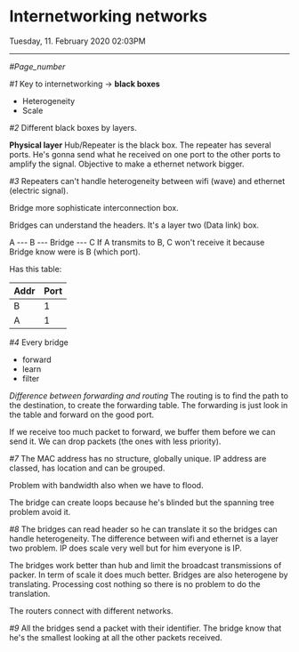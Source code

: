 # Internetworking networks

Tuesday, 11. February 2020 02:03PM 

---

*#Page_number*

*#1*
Key to internetworking -> **black boxes**

- Heterogeneity
- Scale

*#2*
Different black boxes by layers.

**Physical layer**
Hub/Repeater is the black box.
The repeater has several ports. He's gonna send what he received on one port to the other ports to amplify the signal.
Objective to make a ethernet network bigger.

*#3*
Repeaters can't handle heterogeneity between wifi (wave) and ethernet (electric signal).

Bridge more sophisticate interconnection box.

Bridges can understand the headers. It's a layer two (Data link) box.

A --- B --- Bridge --- C
 If A transmits to B, C won't receive it because Bridge know were is B (which port).
 
 Has this table:
 
 | Addr | Port |
 |---|---|
 | B | 1 |
 | A | 1 |
 
 *#4*
 Every bridge
 
 - forward
 - learn
 - filter
 
*Difference between forwarding and routing*
The routing is to find the path to the destination, to create the forwarding table. The forwarding is just look in the table and forward on the good port.

If we receive too much packet to forward, we buffer them before we can send it. We can drop packets (the ones with less priority).

*#7*
The MAC address has no structure, globally unique. IP address are classed, has location and can be grouped. 

Problem with bandwidth also when we have to flood.

The bridge can create loops because he's blinded but the spanning tree problem avoid it.

*#8*
The bridges can read header so he can translate it so the bridges can handle heterogeneity. 
The difference between wifi and ethernet is a layer two problem.
IP does scale very well but for him everyone is IP.

The bridges work better than hub and limit the broadcast transmissions of packer. In term of scale it does much better.
Bridges are also heterogene by translating. Processing cost nothing so there is no problem to do the translation.

The routers connect with different networks. 

*#9*
All the bridges send a packet with their identifier.
The bridge know that he's the smallest looking at all the other packets received.







